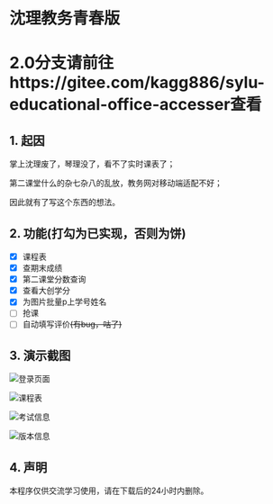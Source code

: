 # 沈理教务青春版

# 2.0分支请前往https://gitee.com/kagg886/sylu-educational-office-accesser查看

## 1. 起因

掌上沈理废了，琴理没了，看不了实时课表了；

第二课堂什么的杂七杂八的乱放，教务网对移动端适配不好；

因此就有了写这个东西的想法。

## 2. 功能(打勾为已实现，否则为饼)

- [x] 课程表
- [x] 查期末成绩
- [x] 第二课堂分数查询
- [x] 查看大创学分
- [x] 为图片批量p上学号姓名
- [ ] 抢课
- [ ] 自动填写评价~~(有bug，咕了)~~

## 3. 演示截图

![登录页面](img/5d9e923844961c99bf4c318e7ad8d072.jpg)

![课程表](img/3854fc4b7c6147eeb93cd853b05a6876.jpg)

![考试信息](img/ba8f816bef813e8090dcbb81d00f69bc.jpg)

![版本信息](img/28212eda113b8f41ba4098a2c77e725f.jpg)

## 4. 声明

本程序仅供交流学习使用，请在下载后的24小时内删除。
